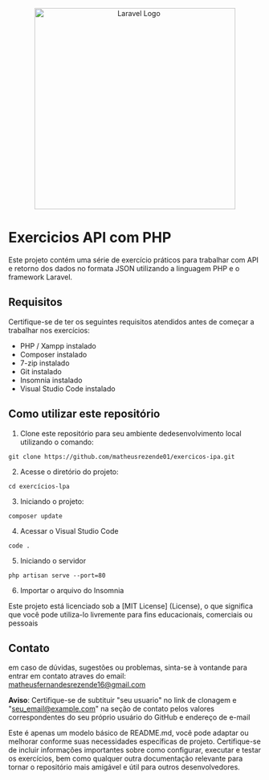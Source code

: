 <p align="center"><a href="https://laravel.com" target="_blank"><img src="https://raw.githubusercontent.com/laravel/art/master/logo-lockup/5%20SVG/2%20CMYK/1%20Full%20Color/laravel-logolockup-cmyk-red.svg" width="400" alt="Laravel Logo"></a></p>

# Exercicios API com PHP

Este projeto contém uma série de exercício práticos para trabalhar com API e retorno dos dados no formata JSON utilizando a linguagem PHP e o framework Laravel.

## Requisitos 

Certifique-se de ter os seguintes requisitos atendidos antes de começar a trabalhar nos exercícios:
* PHP / Xampp instalado
* Composer instalado
* 7-zip instalado
* Git instalado
* Insomnia instalado
* Visual Studio Code instalado

## Como utilizar este repositório
1. Clone este repositório para seu ambiente dedesenvolvimento local utilizando o comando:

```
git clone https://github.com/matheusrezende01/exercicos-ipa.git
```
2. Acesse o diretório do projeto:
```
cd exercícios-lpa
```
3. Iniciando o projeto:
```
composer update 
```
4. Acessar o Visual Studio Code
```
code .
```
5.  Iniciando o servidor 
```
php artisan serve --port=80
```
6.  Importar o arquivo do Insomnia


Este projeto está licenciado sob a [MIT License] (License), o que significa que você pode utiliza-lo livremente para fins educacionais, comerciais ou pessoais

## Contato 

em caso de dúvidas, sugestões ou problemas, sinta-se à vontande para entrar em contato atraves do email: matheusfernandesrezende16@gmail.com

**Aviso**: Certifique-se de subtituir "seu usuario" no link de clonagem e "seu_email@example.com" na seção de contato pelos valores correspondentes do seu próprio usuário do GitHub e  endereço de e-mail

Este é apenas um modelo básico de README.md, você pode adaptar ou melhorar conforme suas necessidades específicas de projeto. Certifique-se de incluir informações importantes sobre como configurar, executar e testar os exercícios, bem como qualquer outra documentação relevante para tornar o repositório mais amigável e útil para outros desenvolvedores. 
